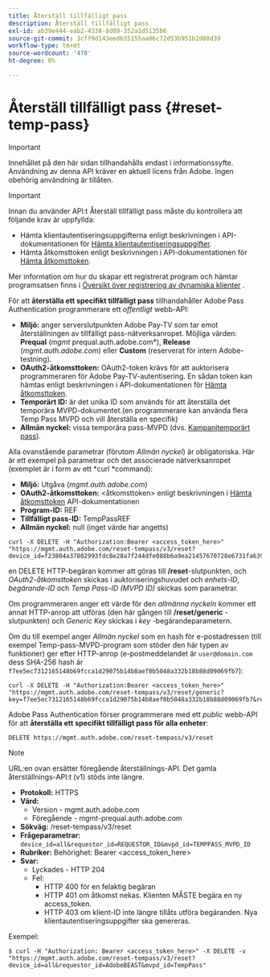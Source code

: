 ```yaml
---
title: Återställ tillfälligt pass
description: Återställ tillfälligt pass
exl-id: ab39e444-eab2-4338-8d09-352a1d5135b6
source-git-commit: 3cff9d143eedb35155aa06c72d53b951b2d08d39
workflow-type: tm+mt
source-wordcount: '478'
ht-degree: 0%

---
```



# Återställ tillfälligt pass {#reset-temp-pass}

>[!IMPORTANT]
>
> Innehållet på den här sidan tillhandahålls endast i informationssyfte. Användning av denna API kräver en aktuell licens från Adobe. Ingen obehörig användning är tillåten.

>[!IMPORTANT]
>
> Innan du använder API:t Återställ tillfälligt pass måste du kontrollera att följande krav är uppfyllda:
>
> * Hämta klientautentiseringsuppgifterna enligt beskrivningen i API-dokumentationen för [Hämta klientautentiseringsuppgifter](./dcr-api/apis/dynamic-client-registration-apis-retrieve-client-credentials.md).
> * Hämta åtkomsttoken enligt beskrivningen i API-dokumentationen för [Hämta åtkomsttoken](./dcr-api/apis/dynamic-client-registration-apis-retrieve-access-token.md).
>
> Mer information om hur du skapar ett registrerat program och hämtar programsatsen finns i [Översikt över registrering av dynamiska klienter](./dcr-api/dynamic-client-registration-overview.md) .

För att **återställa ett specifikt tillfälligt pass** tillhandahåller Adobe Pass Authentication programmerare ett *offentligt* webb-API:

* **Miljö:** anger serverslutpunkten Adobe Pay-TV som tar emot återställningen av tillfälligt pass-nätverksanropet. Möjliga värden: **Prequal** (*mgmt* prequal.auth.adobe.com*), **Release** (*mgmt.auth.adobe.com*) eller **Custom** (reserverat för intern Adobe-testning).
* **OAuth2-åtkomsttoken:** OAuth2-token krävs för att auktorisera programmeraren för Adobe Pay-TV-autentisering. En sådan token kan hämtas enligt beskrivningen i API-dokumentationen för [Hämta åtkomsttoken](./dcr-api/apis/dynamic-client-registration-apis-retrieve-access-token.md).
* **Temporärt ID:** är det unika ID som används för att återställa det temporära MVPD-dokumentet.(en programmerare kan använda flera Temp Pass MVPD och vill återställa en specifik)
* **Allmän nyckel:** vissa temporära pass-MVPD (dvs. [Kampanjtemporärt pass](promotional-temp-pass.md)).

Alla ovanstående parametrar (förutom *Allmän nyckel*) är obligatoriska. Här är ett exempel på parametrar och det associerade nätverksanropet (exemplet är i form av ett *curl *command):

* **Miljö:** Utgåva (*mgmt.auth.adobe.com*)
* **OAuth2-åtkomsttoken:** &lt;åtkomsttoken> enligt beskrivningen i [Hämta åtkomsttoken](./dcr-api/apis/dynamic-client-registration-apis-retrieve-access-token.md) API-dokumentationen
* **Program-ID:** REF
* **Tillfälligt pass-ID:** TempPassREF
* **Allmän nyckel:** null (inget värde har angetts)

```curl
curl -X DELETE -H "Authorization:Bearer <access_token_here>" "https://mgmt.auth.adobe.com/reset-tempass/v3/reset?device_id=f23804a37802993fdc8e28a7f244dfe088b6a9ea21457670728e6731fa639991&requestor_id=REF&mvpd_id=TempPassREF"
```

en DELETE HTTP-begäran kommer att göras till **/reset**-slutpunkten, och *OAuth2-åtkomsttoken* skickas i auktoriseringshuvudet och *enhets-ID*, *begärande-ID* och *Temp Pass-ID (MVPD ID)* skickas som parametrar.

Om programmeraren anger ett värde för den *allmänna nyckeln* kommer ett annat HTTP-anrop att utföras (den här gången till **/reset/generic** -slutpunkten) och *Generic Key* skickas i *key* -begärandeparametern.

Om du till exempel anger *Allmän nyckel* som en hash för e-postadressen (till exempel
Temp-pass-MVPD-program som stöder den här typen av funktioner) ger
efter HTTP-anrop (e-postmeddelandet är `user@domain.com` dess SHA-256
hash är `f7ee5ec7312165148b69fcca1d29075b14b8aef0b5048a332b18b88d09069fb7`):

```curl
curl -X DELETE -H "Authorization:Bearer <access_token_here>"
"https://mgmt.auth.adobe.com/reset-tempass/v3/reset/generic?key=f7ee5ec7312165148b69fcca1d29075b14b8aef0b5048a332b18b88d09069fb7&requestor_id=REF&mvpd_id=TempPassREF"
```


Adobe Pass Authentication förser programmerare med ett *public* webb-API för att **återställa ett specifikt tillfälligt pass för alla enheter**:

```url
DELETE https://mgmt.auth.adobe.com/reset-tempass/v3/reset
```

>[!NOTE]
>URL:en ovan ersätter föregående återställnings-API. Det gamla återställnings-API:t (v1) stöds inte längre.

* **Protokoll:** HTTPS
* **Värd:**
   * Version - mgmt.auth.adobe.com
   * Föregående - mgmt-prequal.auth.adobe.com
* **Sökväg:** /reset-tempass/v3/reset
* **Frågeparametrar:** `device_id=all&requestor_id=REQUESTOR_ID&mvpd_id=TEMPPASS_MVPD_ID`
* **Rubriker:** Behörighet: Bearer &lt;access_token_here>
* **Svar:**
   * Lyckades - HTTP 204
   * Fel:
      * HTTP 400 för en felaktig begäran
      * HTTP 401 om åtkomst nekas. Klienten MÅSTE begära en ny access_token.
      * HTTP 403 om klient-ID inte längre tillåts utföra begäranden. Nya klientautentiseringsuppgifter ska genereras.


Exempel:

```curl
$ curl -H "Authorization: Bearer <access_token_here>" -X DELETE -v "https://mgmt.auth.adobe.com/reset-tempass/v3/reset?device_id=all&requestor_id=AdobeBEAST&mvpd_id=TempPass"
```
